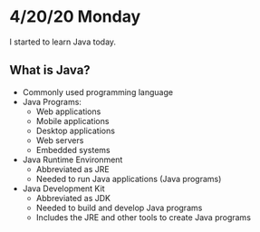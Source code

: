 # 4/20/20 Monday 

I started to learn Java today. 

## What is Java?

- Commonly used programming language 
- Java Programs:
  - Web applications
  - Mobile applications
  - Desktop applications
  - Web servers
  - Embedded systems 
- Java Runtime Environment
  - Abbreviated as JRE
  - Needed to run Java applications (Java programs)
- Java Development Kit
  - Abbreviated as JDK
  - Needed to build and develop Java programs 
  - Includes the JRE and other tools to create Java programs 